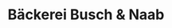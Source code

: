 ---
title: "Bäckerei Busch & Naab"
url: /fischbach-bei-dahn/baeckerei-busch-und-naab/
shop: Bäckerei
---